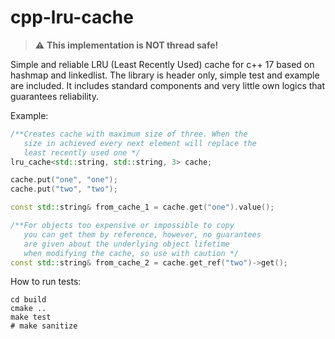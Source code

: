 # cpp-lru-cache

> ⚠️ **This implementation is NOT thread safe!**

Simple and reliable LRU (Least Recently Used) cache for c++ 17 based on hashmap and linkedlist. The library is header only, simple test and example are included.
It includes standard components and very little own logics that guarantees reliability.

Example:

```c++
/**Creates cache with maximum size of three. When the 
   size in achieved every next element will replace the 
   least recently used one */
lru_cache<std::string, std::string, 3> cache;

cache.put("one", "one");
cache.put("two", "two");

const std::string& from_cache_1 = cache.get("one").value();

/**For objects too expensive or impossible to copy
   you can get them by reference, however, no guarantees
   are given about the underlying object lifetime
   when modifying the cache, so use with caution */
const std::string& from_cache_2 = cache.get_ref("two")->get();
```

How to run tests:

```shell
cd build
cmake ..
make test
# make sanitize
```
